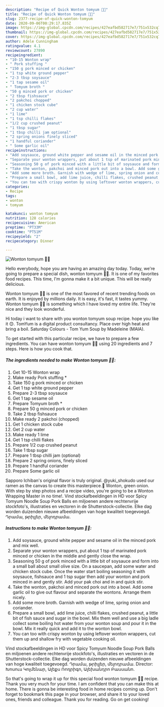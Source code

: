 ```yaml
---
description: "Recipe of Quick Wonton tomyum 🍜🥢"
title: "Recipe of Quick Wonton tomyum 🍜🥢"
slug: 2377-recipe-of-quick-wonton-tomyum
date: 2020-09-06T00:29:17.835Z
image: https://img-global.cpcdn.com/recipes/427eafbd582717e7/751x532cq70/wonton-tomyum-🍜🥢-recipe-main-photo.jpg
thumbnail: https://img-global.cpcdn.com/recipes/427eafbd582717e7/751x532cq70/wonton-tomyum-🍜🥢-recipe-main-photo.jpg
cover: https://img-global.cpcdn.com/recipes/427eafbd582717e7/751x532cq70/wonton-tomyum-🍜🥢-recipe-main-photo.jpg
author: Adele Cunningham
ratingvalue: 4.1
reviewcount: 27890
recipeingredient:
- "10-15 Wonton wrap"
- " Pork stuffing "
- "150 g pork minced or chicken"
- "1 tsp white ground pepper"
- "2-3 tbsp soysauce"
- "1 tap sesame oil"
- " Tomyum broth "
- "50 g minced pork or chicken"
- "2 tbsp fishsauce"
- "2 pakchoi chopped"
- "1 chicken stock cube"
- "2 cup water"
- "1 lime"
- "1 tsp chilli flakes"
- "1/2 cup crushed peanut"
- "1 tbsp sugar"
- "1 tbsp chilli jam optional"
- "2 spring onions finely sliced"
- "1 handful coriander"
- " Some garlic oil"
recipeinstructions:
- "Add soysauce, ground white pepper and sesame oil in the minced pork and mix well."
- "Separate your wonton wrappers, put about 1 tsp of marinated pork minced or chicken in the middle and gently close the wrap."
- "Seasoning 50 g of pork minced with a little bit of soysauce and form into a small ball about small olive size. On a saucepan, add some water and chicken stock cube. Once the water start boiling seasoning it with soysauce, fishsauce and 1 tsp sugar then add your wonton and pork minced in and gently stir. Add your pak choi and in and quick stir."
- "Take the wonton, pakchoi and minced pork out into a bowl. Add some garlic oil to give out flavour and separate the wontons. Arrange them nicely."
- "Add some more broth. Garnish with wedge of lime, spring onion and coriander."
- "Prepare a small bowl, add lime juice, chilli flakes, crushed peanut, a little bit of fish sauce and sugar in the bowl. Mix them well and use a big ladle collect some boiling hot water from your wonton soup and pour it in the bowl. Mix it really quick and add it to the wonton bowl."
- "You can too with crispy wonton by using leftover wonton wrappers, cut them up and shallow fry with vegetable cooking oil."
categories:
- Recipe
tags:
- wonton
- tomyum

katakunci: wonton tomyum 
nutrition: 128 calories
recipecuisine: American
preptime: "PT33M"
cooktime: "PT51M"
recipeyield: "2"
recipecategory: Dinner

---
```



![Wonton tomyum 🍜🥢](https://img-global.cpcdn.com/recipes/427eafbd582717e7/751x532cq70/wonton-tomyum-🍜🥢-recipe-main-photo.jpg)

Hello everybody, hope you are having an amazing day today. Today, we're going to prepare a special dish, wonton tomyum 🍜🥢. It is one of my favorites food recipes. This time, I'm gonna make it a bit unique. This will be really delicious.

Wonton tomyum 🍜🥢 is one of the most favored of recent trending foods on earth. It is enjoyed by millions daily. It is easy, it's fast, it tastes yummy. Wonton tomyum 🍜🥢 is something which I have loved my entire life. They're nice and they look wonderful.

Hi today i want to share with you wonton tomyum soup recipe. hope you like it 😊. TomYum is a digital product consultancy. Place over high heat and bring a boil. Saturday Colours - Tom Yum Soup by Madeleine (MAIA).


To get started with this particular recipe, we have to prepare a few ingredients. You can have wonton tomyum 🍜🥢 using 20 ingredients and 7 steps. Here is how you cook that.

<!--inarticleads1-->

##### The ingredients needed to make Wonton tomyum 🍜🥢:

1. Get 10-15 Wonton wrap
1. Make ready  Pork stuffing *
1. Take 150 g pork minced or chicken
1. Get 1 tsp white ground pepper
1. Prepare 2-3 tbsp soysauce
1. Get 1 tap sesame oil
1. Prepare  Tomyum broth *
1. Prepare 50 g minced pork or chicken
1. Take 2 tbsp fishsauce
1. Make ready 2 pakchoi (chopped)
1. Get 1 chicken stock cube
1. Get 2 cup water
1. Make ready 1 lime
1. Get 1 tsp chilli flakes
1. Prepare 1/2 cup crushed peanut
1. Take 1 tbsp sugar
1. Prepare 1 tbsp chilli jam (optional)
1. Prepare 2 spring onions, finely sliced
1. Prepare 1 handful coriander
1. Prepare  Some garlic oil


Sapporo Ichiban&#39;s original flavor is truly original. @yuki_shokudo used our ramen as the canvas to create this masterpiece.🍜 Wonton, green onion. With step by step photos and a recipe video, you&#39;re going to be a Wonton Wrapping Master in no time!. Vind stockafbeeldingen in HD voor Spicy Tomyum Noodle Soup Pork Balls en miljoenen andere rechtenvrije stockfoto&#39;s, illustraties en vectoren in de Shutterstock-collectie. Elke dag worden duizenden nieuwe afbeeldingen van hoge kwaliteit toegevoegd. Դրամա, թրիլլեր, մելոդրամա. 

<!--inarticleads2-->

##### Instructions to make Wonton tomyum 🍜🥢:

1. Add soysauce, ground white pepper and sesame oil in the minced pork and mix well.
1. Separate your wonton wrappers, put about 1 tsp of marinated pork minced or chicken in the middle and gently close the wrap.
1. Seasoning 50 g of pork minced with a little bit of soysauce and form into a small ball about small olive size. On a saucepan, add some water and chicken stock cube. Once the water start boiling seasoning it with soysauce, fishsauce and 1 tsp sugar then add your wonton and pork minced in and gently stir. Add your pak choi and in and quick stir.
1. Take the wonton, pakchoi and minced pork out into a bowl. Add some garlic oil to give out flavour and separate the wontons. Arrange them nicely.
1. Add some more broth. Garnish with wedge of lime, spring onion and coriander.
1. Prepare a small bowl, add lime juice, chilli flakes, crushed peanut, a little bit of fish sauce and sugar in the bowl. Mix them well and use a big ladle collect some boiling hot water from your wonton soup and pour it in the bowl. Mix it really quick and add it to the wonton bowl.
1. You can too with crispy wonton by using leftover wonton wrappers, cut them up and shallow fry with vegetable cooking oil.


Vind stockafbeeldingen in HD voor Spicy Tomyum Noodle Soup Pork Balls en miljoenen andere rechtenvrije stockfoto&#39;s, illustraties en vectoren in de Shutterstock-collectie. Elke dag worden duizenden nieuwe afbeeldingen van hoge kwaliteit toegevoegd. Դրամա, թրիլլեր, մելոդրամա. Director: Խոսուս Կոլմենար, Ալեքս Ռոդրիգո, Ալեխանդրո Բասսանո. 

So that's going to wrap it up for this special food wonton tomyum 🍜🥢 recipe. Thank you very much for your time. I am confident that you can make this at home. There is gonna be interesting food in home recipes coming up. Don't forget to bookmark this page in your browser, and share it to your loved ones, friends and colleague. Thank you for reading. Go on get cooking!
